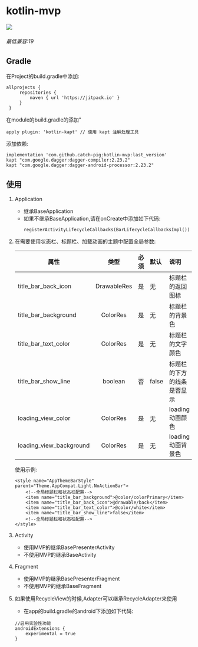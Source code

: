 # kotlin-mvp
[![](https://jitpack.io/v/catch-pig/kotlin-mvp.svg)](https://jitpack.io/#catch-pig/kotlin-mvp)

###### 最低兼容:19
## Gradle
在Project的build.gradle中添加:
   ```
   allprojects {
    	repositories {
    		maven { url 'https://jitpack.io' }
    	}
    }
   ```
在module的build.gradle的添加"
```
apply plugin: 'kotlin-kapt' // 使用 kapt 注解处理工具
```
添加依赖:
```
implementation 'com.github.catch-pig:kotlin-mvp:last_version'
kapt "com.google.dagger:dagger-compiler:2.23.2"
kapt "com.google.dagger:dagger-android-processor:2.23.2"
```
## 使用

1. Application
     * 继承BaseApplication
     * 如果不继承BaseApplication,请在onCreate中添加如下代码:
        ```
        registerActivityLifecycleCallbacks(BarLifecycleCallbacksImpl())
        ```
2. 在需要使用状态栏、标题栏、加载动画的主题中配置全局参数:
    
    |属性|类型|必须|默认|说明|
    |---|:---:|:---|:---|:---|
    |title_bar_back_icon|DrawableRes|是|无|标题栏的返回图标|
    |title_bar_background|ColorRes|是|无|标题栏的背景色|
    |title_bar_text_color|ColorRes|是|无|标题栏的文字颜色|
    |title_bar_show_line|boolean|否|false|标题栏的下方的线条是否显示|
    |loading_view_color|ColorRes|是|无|loading动画颜色|
    |loading_view_background|ColorRes|是|无|loading动画背景色|

    使用示例:
    ```
    <style name="AppThemeBarStyle" parent="Theme.AppCompat.Light.NoActionBar">
        <!--全局标题栏和状态栏配置-->
        <item name="title_bar_background">@color/colorPrimary</item>
        <item name="title_bar_back_icon">@drawable/back</item>
        <item name="title_bar_text_color">@color/white</item>
        <item name="title_bar_show_line">false</item>
        <!--全局标题栏和状态栏配置-->
    </style>
    ```
3. Activity
    * 使用MVP的继承BasePresenterActivity
    * 不使用MVP的继承BaseActivity
4. Fragment
    * 使用MVP的继承BasePresenterFragment
    * 不使用MVP的继承BaseFragment
5. 如果使用RecycleView的时候,Adapter可以继承RecycleAdapter来使用
    * 在app的build.gradle的android下添加如下代码:
    ```
    //启用实验性功能
    androidExtensions {
        experimental = true
    }
    ```
